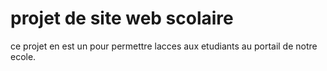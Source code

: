 # projet de site web scolaire
ce projet en est un pour permettre lacces aux etudiants au portail de notre ecole.